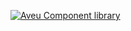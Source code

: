 [![Aveu Component library](https://github.com/albertdugba/aveu-design-system/actions/workflows/main.yaml/badge.svg)](https://github.com/albertdugba/aveu-design-system/actions/workflows/main.yaml)